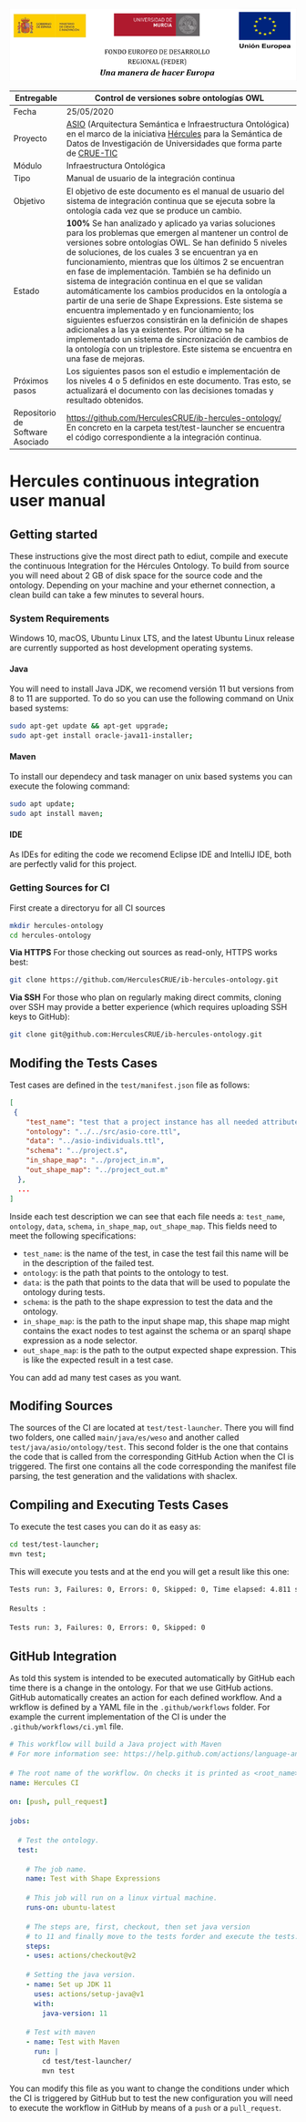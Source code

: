 ![](assets/logos_feder.jpg)

| Entregable     | Control de versiones sobre ontologías OWL                    |
| -------------- | ------------------------------------------------------------ |
| Fecha          | 25/05/2020                                                   |
| Proyecto       | [ASIO](https://www.um.es/web/hercules/proyectos/asio) (Arquitectura Semántica e Infraestructura Ontológica) en el marco de la iniciativa [Hércules](https://www.um.es/web/hercules/) para la Semántica de Datos de Investigación de Universidades que forma parte de [CRUE-TIC](http://www.crue.org/SitePages/ProyectoHercules.aspx) |
| Módulo         | Infraestructura Ontológica                                   |
| Tipo           | Manual de usuario de la integración continua |
| Objetivo       | El objetivo de este documento es el manual de usuario del sistema de integración continua que se ejecuta sobre la ontología cada vez que se produce un cambio. |
| Estado         | **100%** Se han analizado y aplicado ya varias soluciones para los problemas que emergen al mantener un control de versiones sobre ontologías OWL. Se han definido 5 niveles de soluciones, de los cuales 3 se encuentran ya en funcionamiento, mientras que los últimos 2 se encuentran en fase de implementación. También se ha definido un sistema de integración continua en el que se validan automáticamente los cambios producidos en la ontología a partir de una serie de Shape Expressions. Este sistema se encuentra implementado y en funcionamiento; los siguientes esfuerzos consistirán en la definición de shapes adicionales a las ya existentes. Por último se ha implementado un sistema de sincronización de cambios de la ontología con un triplestore. Este sistema se encuentra en una fase de mejoras. |
| Próximos pasos | Los siguientes pasos son el estudio e implementación de los niveles 4 o 5 definidos en este documento. Tras esto, se actualizará el documento con las decisiones tomadas y resultado obtenidos. |
|Repositorio de Software Asociado|https://github.com/HerculesCRUE/ib-hercules-ontology/  En concreto en la carpeta test/test-launcher se encuentra el código correspondiente a la integración continua. |

# Hercules continuous integration user manual

## Getting started
These instructions give the most direct path to ediut, compile and execute the continuous Integration for the Hércules Ontology. To build from source you will need about 2 GB of disk space for the source code and the ontology. Depending on your machine and your ethernet connection, a clean build can take a few minutes to several hours.

### System Requirements
Windows 10, macOS, Ubuntu Linux LTS, and the latest Ubuntu Linux release are currently supported as host development operating systems.

#### Java
You will need to install Java JDK, we recomend versión 11 but versions from 8 to 11 are supported. To do so you can use the following command on Unix based systems:
```bash
sudo apt-get update && apt-get upgrade;
sudo apt-get install oracle-java11-installer;
```

#### Maven
To install our dependecy and task manager on unix based systems you can execute the folowing command:
```bash
sudo apt update;
sudo apt install maven;
```

#### IDE
As IDEs for editing the code we recomend Eclipse IDE and IntelliJ IDE, both are perfectly valid for this project.

### Getting Sources for CI
First create a directoryu for all CI sources
```bash
mkdir hercules-ontology
cd hercules-ontology
```

**Via HTTPS** For those checking out sources as read-only, HTTPS works best:
```bash
git clone https://github.com/HerculesCRUE/ib-hercules-ontology.git
```

**Via SSH** For those who plan on regularly making direct commits, cloning over SSH may provide a better experience (which requires uploading SSH keys to GitHub):
```bash
git clone git@github.com:HerculesCRUE/ib-hercules-ontology.git
```

## Modifing the Tests Cases
Test cases are defined in the `test/manifest.json` file as follows:
```json
[
 {
    "test_name": "test that a project instance has all needed attributes",
    "ontology": "../../src/asio-core.ttl",
    "data": "../asio-individuals.ttl",
    "schema": "../project.s",
    "in_shape_map": "../project_in.m",
    "out_shape_map": "../project_out.m"
  },
  ...
]
```
Inside each test description we can see that each file needs a: `test_name`, `ontology`, `data`, `schema`, `in_shape_map`, `out_shape_map`. This fields need to meet the following specifications:

* `test_name`: is the name of the test, in case the test fail this name will be in the description of the failed test.
* `ontology`: is the path that points to the ontology to test.
* `data`: is the path that points to the data that will be used to populate the ontology during tests.
* `schema`: is the path to the shape expression to test the data and the ontology.
* `in_shape_map`: is the path to the input shape map, this shape map might contains the exact nodes to test against the schema or an sparql shape expression as a node selector.
* `out_shape_map`: is the path to the output expected shape expression. This is like the expected result in a test case.

You can add ad many test cases as you want.

## Modifing Sources
The sources of the CI are located at `test/test-launcher`. There you will find two folders, one called `main/java/es/weso` and another called `test/java/asio/ontology/test`. This second folder is the one that contains the code that is called from the corresponding GitHub Action when the CI is triggered. The first one contains all the code corresponding the manifest file parsing, the test generation and the validations with shaclex.

## Compiling and Executing Tests Cases
To execute the test cases you can do it as easy as:
```bash
cd test/test-launcher;
mvn test;
```
This will execute you tests and at the end you will get a result like this one:
```bash
Tests run: 3, Failures: 0, Errors: 0, Skipped: 0, Time elapsed: 4.811 sec - in asio.ontology.test.ValidationTest

Results :

Tests run: 3, Failures: 0, Errors: 0, Skipped: 0
```

## GitHub Integration
As told this system is intended to be executed automatically by GitHub each time there is a change in the ontology. For that we use GitHub actions. GitHub automatically creates an action for each defined workflow. And a wrkflow is defined by a YAML file in the `.github/workflows` folder. For example the current implementation of the CI is under the `.github/workflows/ci.yml` file.
```yml
# This workflow will build a Java project with Maven
# For more information see: https://help.github.com/actions/language-and-framework-guides/building-and-testing-java-with-maven

# The root name of the workflow. On checks it is printed as <root_name>/<job_name>.
name: Hercules CI

on: [push, pull_request]

jobs:

  # Test the ontology.
  test:

    # The job name.
    name: Test with Shape Expressions

    # This job will run on a linux virtual machine.
    runs-on: ubuntu-latest

    # The steps are, first, checkout, then set java version
    # to 11 and finally move to the tests forder and execute the tests.
    steps:
    - uses: actions/checkout@v2

    # Setting the java version.
    - name: Set up JDK 11
      uses: actions/setup-java@v1
      with:
        java-version: 11

    # Test with maven
    - name: Test with Maven
      run: |
        cd test/test-launcher/
        mvn test
```
You can modify this file as you want to change the conditions under which the CI is triggered by GitHub but to test the new configuration you will need to execute the workflow in GitHub by means of a `push` or a `pull_request`.
